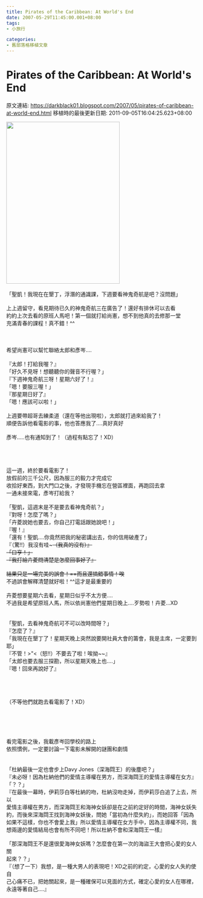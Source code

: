 ```yaml
---
title: Pirates of the Caribbean: At World's End
date: 2007-05-29T11:45:00.001+08:00
tags: 
- 小旅行

categories:
- 舊部落格移植文章
---
```


# Pirates of the Caribbean: At World's End

原文連結: https://darkblack01.blogspot.com/2007/05/pirates-of-caribbean-at-world-end.html
移植時的最後更新日期: 2011-09-05T16:04:25.623+08:00

<img alt="" height="429" src="http://www.bvi.com.tw/movies/pirates3/site/downloads/poster/poster_final.jpg" width="300" /><br /><br />「聖凱！我現在在墾丁，浮潛的通識課，下週要看神鬼奇航是吧？沒問題」<br /><br />上上週留守，看見期待已久的神鬼奇航三在廣告了！還好有排休可以去看<br />約約上次去看的原班人馬吧！第一個就打給尚憲，想不到他真的去修那一堂<br />充滿青春的課程！真不錯！^^<br /><br /><a name='more'></a><br /><br />希望尚憲可以幫忙聯絡太郎和彥岑....<br /><br />『太郎！打給我喔？』<br />「好久不見呀！想聽聽你的聲音不行喔？」<br />『下週神鬼奇航三呀！星期六好了！』<br />「嗯！要服三喔！」<br />『那星期日好了』<br />「嗯！應該可以啦！」<br /><br />上週要帶超哥去練柔道（還在等他出現啦），太郎就打過來給我了！<br />順便告訴他看電影的事，他也答應我了....真好真好<br /><br />彥岑.....也有通知到了！（過程有點忘了！XD）<br /><br /><br /><br /><br />這一週，終於要看電影了！<br />放假前的三千公尺，因為服三的毅力才完成它<br />收拾好東西，到大門口之後，才發現手機忘在營區裡面，再跑回去拿<br />一通未接來電，彥岑打給我？<br /><br />「聖凱，這週末是不是要去看神鬼奇航？」<br />『對呀！怎麼了嗎？」<br />「卉菱說她也要去，你自己打電話跟她說吧！」<br />『喔！』<br />「還有！聖凱....你竟然把我的秘密講出去，你的信用破產了」<br />『（驚!!）我沒有哇~~~（我真的沒有）』<br />「口亨！」<br />『我打給卉菱問清楚是怎麼回事好了』<br /><br />結果只是一場完美的誤會！==而且還搞錯事情！唉~~<br />不過誤會解釋清楚就好啦！^^這才是最重要的<br /><br />卉菱想要星期六去看，星期日似乎不太方便....<br />不過我是希望原班人馬，所以依尚憲他們星期日晚上....歹勢啦！卉菱...XD<br /><br /><br />「聖凱，去看神鬼奇航可不可以改時間呀？」<br />『怎麼了？』<br />「我現在在墾丁了！星期天晚上突然說要開社員大會的籌會，我是主席，一定要到耶」<br />『不管！&gt;"&lt;（怒!!）不要去了啦！唉拗~~』<br />「太郎也要去服三探勘，所以星期天晚上也....」<br />『嗯！回來再說好了』<br /><br /><br /><br /><br />（不等他們就跑去看電影了！XD）<br /><br /><br /><br /><br /><br />看完電影之後，我載彥岑回學校的路上<br />依照慣例，一定要討論一下電影未解開的謎團和劇情<br /><br /><br />「杜納最後一定也會步上Davy Jones（深海閰王）的後塵吧？」<br />『未必呀！因為杜納他們的愛情主導權在男方，而深海閰王的愛情主導權在女方』<br />「？？」<br />『在最後一幕時，伊莉莎白等杜納的吻，杜納沒吻走掉，而伊莉莎白追了上去，所以<br />愛情主導權在男方，而深海閰王和海神女妖卻是在之前約定好的時間，海神女妖失<br />約，而後來深海閰王找到海神女妖後，問她「當初為什麼失約」，而她回答「因為<br />如果不這樣，你也不會愛上我」所以愛情主導權在女方手中，因為主導權不同，我<br />想兩邊的愛情結局也會有所不同吧！所以杜納不會和深海閰王一樣』<br /><br />「那深海閰王不是還很愛海神女妖嗎？怎麼會在第一次的海盜王大會把心愛的女人關<br />起來？？」<br />『（想了一下）我想，是一種大男人的表現吧！XD之前的約定，心愛的女人失約使自<br />己心痛不已，把她關起來，是一種確保可以見面的方式，確定心愛的女人在哪裡，<br />永遠等著自己....』
